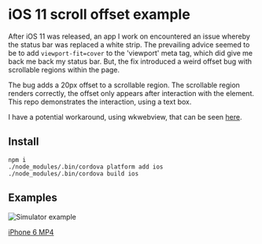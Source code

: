 # iOS 11 scroll offset example

After iOS 11 was released, an app I work on encountered an issue whereby the status bar was replaced a white strip.
The prevailing advice seemed to be to add `viewport-fit=cover` to the 'viewport' meta tag, which did give me back me
back my status bar. But, the fix introduced a weird offset bug with scrollable regions within the page.

The bug adds a 20px offset to a scrollable region. The scrollable region renders correctly, the offset only appears after interaction with the element. This repo demonstrates the interaction, using a text box.

I have a potential workaround, using wkwebview, that can be seen [here](https://github.com/kim3er/ios11-scroll-offset/tree/wkwebview).

## Install

```
npm i
./node_modules/.bin/cordova platform add ios
./node_modules/.bin/cordova build ios
```

## Examples

![Simulator example](https://d26dzxoao6i3hh.cloudfront.net/items/3b2U1U1Q1b420G3y1D3u/Screen%20Recording%202017-10-22%20at%2008.49%20pm.gif "Simulator example")

[iPhone 6 MP4](./iphone6.mp4)